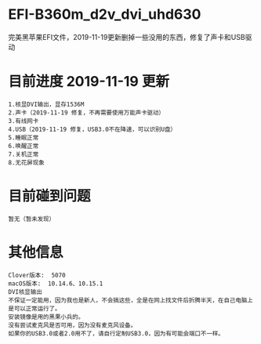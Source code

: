 # EFI-B360m_d2v_dvi_uhd630
完美黑苹果EFI文件，2019-11-19更新删掉一些没用的东西，修复了声卡和USB驱动

# 目前进度 2019-11-19 更新
    1.核显DVI输出，显存1536M
    2.声卡（2019-11-19 修复，不再需要使用万能声卡驱动）
    3.有线网卡
    4.USB（2019-11-19 修复，USB3.0不在降速，可以识别U盘）
    5.睡眠正常
    6.唤醒正常
    7.关机正常
    8.无花屏现象


# 目前碰到问题
    暂无（暂未发现）

# 其他信息   
    Clover版本:  5070
    macOS版本:  10.14.6、10.15.1
    DVI核显输出
    不保证一定能用，因为我也是新人，不会搞这些，全是在网上找文件后折腾半天，在自己电脑上是可以正常运行了。
    安装镜像是用的黑果小兵的。
    没有尝试麦克风是否可用，因为没有麦克风设备。
    如果你的USB3.0或者2.0用不了，请自行定制USB3.0，因为有可能会端口不一样。
